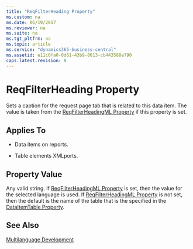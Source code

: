 ```yaml
---
title: "ReqFilterHeading Property"
ms.custom: na
ms.date: 06/19/2017
ms.reviewer: na
ms.suite: na
ms.tgt_pltfrm: na
ms.topic: article
ms.service: "dynamics365-business-central"
ms.assetid: e11c0fa0-0d61-43b9-8613-cb443588e790
caps.latest.revision: 8
---
```


 

# ReqFilterHeading Property
Sets a caption for the request page tab that is related to this data item. The value is taken from the [ReqFilterHeadingML Property](devenv-reqfilterheadingml-property.md) if this property is set.  
  
## Applies To  
  
-   Data items on reports.  
  
-   Table elements XMLports.  
  
## Property Value  
 Any valid string. If [ReqFilterHeadingML Property](devenv-reqfilterheadingml-property.md) is set, then the value for the selected language is used. If [ReqFilterHeadingML Property](devenv-reqfilterheadingml-property.md) is not set, then the default is the name of the table that is the specified in the [DataItemTable Property](devenv-dataitemtable-property.md).  
  
## See Also  
 [Multilanguage Development](../devenv-multilanguage-development.md)